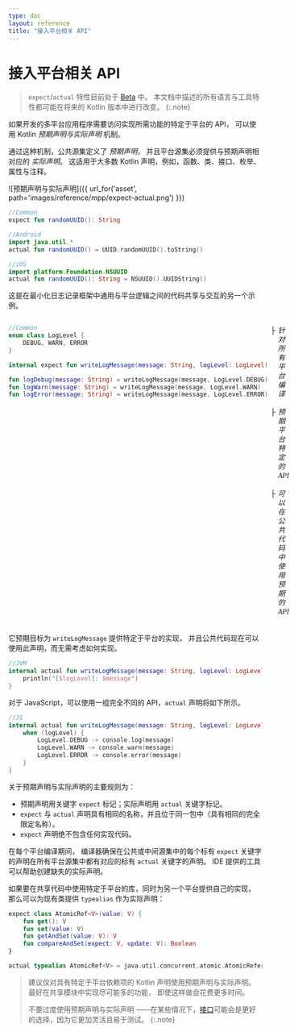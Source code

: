 ```yaml
---
type: doc
layout: reference
title: "接入平台相关 API"
---
```


# 接入平台相关 API

> `expect`/`actual` 特性目前处于 [Beta](evolution/components-stability.html) 中。
  本文档中描述的所有语言与工具特性都可能在将来的 Kotlin 版本中进行改变。
{:.note}

如果开发的多平台应用程序需要访问实现所需功能的特定于平台的 API，
可以使用 Kotlin *预期声明与实际声明* 机制。

通过这种机制，公共源集定义了 *预期声明*，
并且平台源集必须提供与预期声明相对应的 *实际声明*。
这适用于大多数 Kotlin 声明，例如，函数、类、接口、枚举、属性与注释。

![预期声明与实际声明]({{ url_for('asset', path='images/reference/mpp/expect-actual.png') }})
 
<div class="sample" markdown="1" theme="idea" data-highlight-only>

```kotlin
//Common
expect fun randomUUID(): String
```

</div>

<div class="sample" markdown="1" theme="idea" data-highlight-only>

```kotlin
//Android
import java.util.*
actual fun randomUUID() = UUID.randomUUID().toString()
```

</div>

<div class="sample" markdown="1" theme="idea" data-highlight-only>

```kotlin
//iOS
import platform.Foundation.NSUUID
actual fun randomUUID(): String = NSUUID().UUIDString()
```

</div>

这是在最小化日志记录框架中通用与平台逻辑之间的代码共享与交互的另一个示例。


<div style="display:flex">
<div class="sample" markdown="1" theme="idea" data-highlight-only>

```kotlin
//Common
enum class LogLevel {
    DEBUG, WARN, ERROR
}

internal expect fun writeLogMessage(message: String, logLevel: LogLevel)

fun logDebug(message: String) = writeLogMessage(message, LogLevel.DEBUG)
fun logWarn(message: String) = writeLogMessage(message, LogLevel.WARN)
fun logError(message: String) = writeLogMessage(message, LogLevel.ERROR)
```

</div>
<div style="margin-left: 5px;white-space: pre-line; line-height: 18px; font-family: Tahoma;">
    <div style="display:flex">├<i style="margin-left:5px">针对所有平台编译</i></div>
    <div style="display:flex">├<i style="margin-left:5px">预期平台特定的 API</i></div>
    <div style="display:flex">├<i style="margin-left:5px">可以在公共代码中使用预期的 API</i></div>
</div>
</div>

它预期目标为 `writeLogMessage` 提供特定于平台的实现，
并且公共代码现在可以使用此声明，而无需考虑如何实现。

<div class="sample" markdown="1" theme="idea" data-highlight-only>

```kotlin
//JVM
internal actual fun writeLogMessage(message: String, logLevel: LogLevel) {
    println("[$logLevel]: $message")
}
```

</div>

对于 JavaScript，可以使用一组完全不同的 API，`actual` 声明将如下所示。

<div class="sample" markdown="1" theme="idea" data-highlight-only>

```kotlin
//JS
internal actual fun writeLogMessage(message: String, logLevel: LogLevel) {
    when (logLevel) {
        LogLevel.DEBUG -> console.log(message)
        LogLevel.WARN -> console.warn(message)
        LogLevel.ERROR -> console.error(message)
    }
}
```

</div>

关于预期声明与实际声明的主要规则为：
* 预期声明用关键字 `expect` 标记；实际声明用 `actual` 关键字标记。
* `expect` 与 `actual` 声明具有相同的名称，并且位于同一包中（具有相同的完全限定名称）。
* `expect` 声明绝不包含任何实现代码。

在每个平台编译期间，
编译器确保在公共或中间源集中的每个标有 `expect` 关键字的声明在所有平台源集中都有对应的标有 `actual` 关键字的声明。
IDE 提供的工具可以帮助创建缺失的实际声明。

如果要在共享代码中使用特定于平台的库，同时为另一个平台提供自己的实现，
那么可以为现有类提供 `typealias` 作为实际声明：

<div class="sample" markdown="1" theme="idea" data-highlight-only>

```kotlin
expect class AtomicRef<V>(value: V) {
    fun get(): V
    fun set(value: V)
    fun getAndSet(value: V): V
    fun compareAndSet(expect: V, update: V): Boolean
}
```

</div>

<div class="sample" markdown="1" theme="idea" data-highlight-only>

```kotlin
actual typealias AtomicRef<V> = java.util.concurrent.atomic.AtomicReference<V>
```

</div>

> 建议仅对具有特定于平台依赖项的 Kotlin 声明使用预期声明与实际声明。
> 最好在共享模块中实现尽可能多的功能，
> 即使这样做会花费更多时间。
> 
> 不要过度使用预期声明与实际声明
> ——在某些情况下，[接口](interfaces.html)可能会是更好的选择，因为它更加灵活且易于测试。
{:.note}
